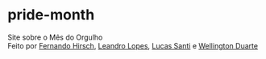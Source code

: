 # pride-month

Site sobre o Mês do Orgulho \
Feito por [Fernando Hirsch](https://github.com/ochocss), [Leandro Lopes](https://github.com/LeandroLopesM), [Lucas Santi](https://github.com/Lucaseumsm) e [Wellington Duarte](https://github.com/nyyakko)
